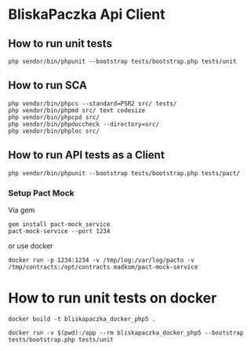 # BliskaPaczka Api Client

## How to run unit tests 
```
php vendor/bin/phpunit --bootstrap tests/bootstrap.php tests/unit
```

## How to run SCA
```
php vendor/bin/phpcs --standard=PSR2 src/ tests/
php vendor/bin/phpmd src/ text codesize
php vendor/bin/phpcpd src/
php vendor/bin/phpdoccheck --directory=src/ 
php vendor/bin/phploc src/
```

## How to run API tests as a Client
```
php vendor/bin/phpunit --bootstrap tests/bootstrap.php tests/pact/
```

### Setup Pact Mock

Via gem
```
gem install pact-mock_service
pact-mock-service --port 1234
```

or use docker
```
docker run -p 1234:1234 -v /tmp/log:/var/log/pacto -v /tmp/contracts:/opt/contracts madkom/pact-mock-service
```

# How to run unit tests on docker

```
docker build -t bliskapaczka_docker_php5 .
```

```
docker run -v $(pwd):/app --rm bliskapaczka_docker_php5 --bootstrap tests/bootstrap.php tests/unit
```